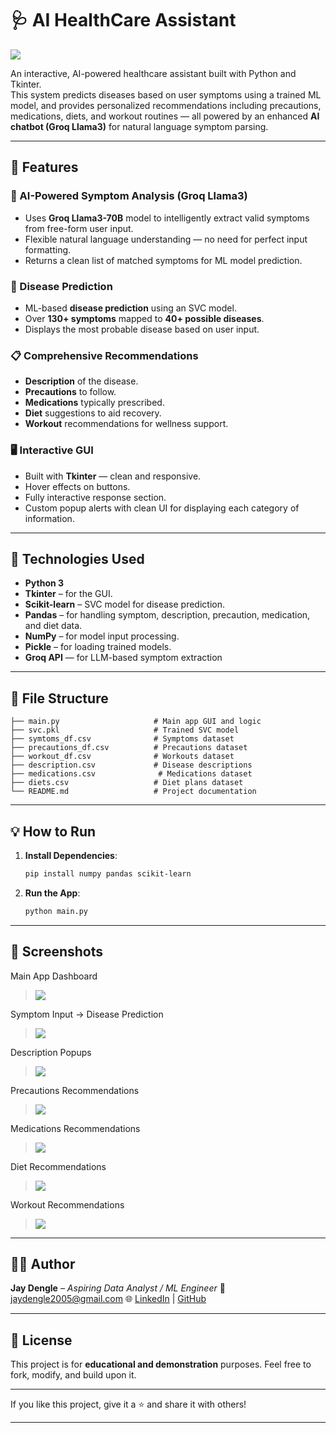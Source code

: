 # 🩺 AI HealthCare Assistant

![](https://github.com/jay3425/AI-HealthCare-Center/blob/main/MainImg.png)

An interactive, AI-powered healthcare assistant built with Python and Tkinter.  
This system predicts diseases based on user symptoms using a trained ML model, and provides personalized recommendations including precautions, medications, diets, and workout routines — all powered by an enhanced **AI chatbot (Groq Llama3)** for natural language symptom parsing.

---

## 🚀 Features

### 🤖 AI-Powered Symptom Analysis (Groq Llama3)
- Uses **Groq Llama3-70B** model to intelligently extract valid symptoms from free-form user input.
- Flexible natural language understanding — no need for perfect input formatting.
- Returns a clean list of matched symptoms for ML model prediction.

### 🧠 Disease Prediction
- ML-based **disease prediction** using an SVC model.
- Over **130+ symptoms** mapped to **40+ possible diseases**.
- Displays the most probable disease based on user input.

### 📋 Comprehensive Recommendations
- **Description** of the disease.
- **Precautions** to follow.
- **Medications** typically prescribed.
- **Diet** suggestions to aid recovery.
- **Workout** recommendations for wellness support.

### 🖥️ Interactive GUI
- Built with **Tkinter** — clean and responsive.
- Hover effects on buttons.
- Fully interactive response section.
- Custom popup alerts with clean UI for displaying each category of information.

---

## 🧠 Technologies Used

- **Python 3**
- **Tkinter** – for the GUI.
- **Scikit-learn** – SVC model for disease prediction.
- **Pandas** – for handling symptom, description, precaution, medication, and diet data.
- **NumPy** – for model input processing.
- **Pickle** – for loading trained models.
- **Groq API** — for LLM-based symptom extraction
---

## 📂 File Structure

```plaintext
├── main.py                     # Main app GUI and logic
├── svc.pkl                     # Trained SVC model
├── symtoms_df.csv              # Symptoms dataset
├── precautions_df.csv          # Precautions dataset
├── workout_df.csv              # Workouts dataset
├── description.csv             # Disease descriptions
├── medications.csv              # Medications dataset
├── diets.csv                   # Diet plans dataset
└── README.md                   # Project documentation
````

---

## 💡 How to Run

1. **Install Dependencies**:

   ```bash
   pip install numpy pandas scikit-learn
   ```

2. **Run the App**:

   ```bash
   python main.py
   ```

---

## 📸 Screenshots
Main App Dashboard
>  ![](https://github.com/jay3425/AI-HealthCare-Center/blob/main/Screenshot%20(471).png)

Symptom Input → Disease Prediction
>  ![](https://github.com/jay3425/AI-HealthCare-Center/blob/main/Screenshot%20(481).png)

Description Popups
>  ![](https://github.com/jay3425/AI-HealthCare-Center/blob/main/Screenshot%20(476).png)

Precautions Recommendations
>  ![](https://github.com/jay3425/AI-HealthCare-Center/blob/main/Screenshot%20(477).png)

Medications Recommendations
>  ![](https://github.com/jay3425/AI-HealthCare-Center/blob/main/Screenshot%20(478).png)

Diet Recommendations
>  ![](https://github.com/jay3425/AI-HealthCare-Center/blob/main/Screenshot%20(480).png)

Workout Recommendations
>  ![](https://github.com/jay3425/AI-HealthCare-Center/blob/main/Screenshot%20(479).png)

---

## 👨‍💻 Author

**Jay Dengle** – *Aspiring Data Analyst / ML Engineer*
📧 [jaydengle2005@gmail.com](mailto:jaydengle2005@gmail.com)
🌐 [LinkedIn](https://www.linkedin.com/in/jay-anil-dengle-049952337/) | [GitHub](https://github.com/jay3425)

---

## 📃 License

This project is for **educational and demonstration** purposes.
Feel free to fork, modify, and build upon it.

---

If you like this project, give it a ⭐ and share it with others!

---
